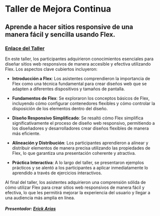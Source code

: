 # Taller de Mejora Continua

## Aprende a hacer sitios responsive de una manera fácil y sencilla usando Flex.

### [Enlace del Taller](https://sites.google.com/inkua.de/internal-website-test/proyectos/mejora-continua?authuser=0)

En este taller, los participantes adquirieron conocimientos esenciales para diseñar sitios web responsivos de manera accesible y efectiva utilizando Flex. Los aspectos clave cubiertos incluyeron:

- **Introducción a Flex**: Los asistentes comprendieron la importancia de Flex como una técnica fundamental para crear diseños web que se adapten a diferentes dispositivos y tamaños de pantalla.

- **Fundamentos de Flex**: Se exploraron los conceptos básicos de Flex, incluyendo cómo configurar contenedores flexibles y cómo controlar la disposición de los elementos dentro del diseño.

- **Diseño Responsivo Simplificado**: Se resaltó cómo Flex simplifica significativamente el proceso de diseño web responsivo, permitiendo a los diseñadores y desarrolladores crear diseños flexibles de manera más eficiente.

- **Alineación y Distribución**: Los participantes aprendieron a alinear y distribuir elementos de manera precisa utilizando las propiedades de Flex, lo que garantiza una presentación coherente y atractiva.

- **Práctica Interactiva**: A lo largo del taller, se presentaron ejemplos prácticos y se alentó a los participantes a aplicar inmediatamente lo aprendido a través de ejercicios interactivos.

Al final del taller, los asistentes adquirieron una comprensión sólida de cómo utilizar Flex para crear sitios web responsivos de manera fácil y efectiva, lo que les permitirá mejorar la experiencia del usuario y llegar a una audiencia más amplia en línea.

##### Presentador: [Erick Arias](https://www.linkedin.com/in/erickariasec/)